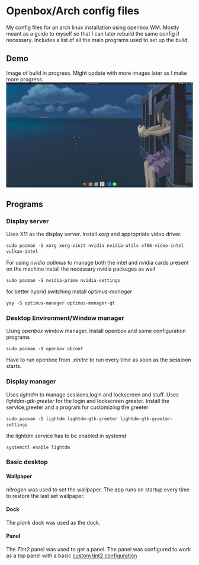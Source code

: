# Openbox/Arch config files
My config files for an arch linux installation using openbox WM. Mostly meant as a guide to myself so that I can later rebuild the same config if necessary. Includes a list of all the main programs used to set up the build.

## Demo
Image of build in progress. Might update with more images later as I make more progress.
![Image of build in progress](demo_images/openbox_desktop_demo.png)

## Programs

### Display server
Uses X11 as the display server. Install _xorg_ and appropriate video driver. 
```
sudo pacman -S xorg xorg-xinit nvidia nvidia-utils xf86-video-intel vulkan-intel
```
For using _nvidia optimus_ to manage both the intel and nvidia cards present on the machine install the necessary nvidia packages as well
```
sudo pacman -S nvidia-prime nvidia-settings 
```
for better hybrid switching install _optimus-manager_
```
yay -S optimus-manager optimus-manager-qt
```

### Desktop Environment/Window manager
Using _openbox_ window manager. Install openbox and some configuration programs
```
sudo pacman -S openbox obconf
```
Have to run openbox from _.xinitrc_ to run every time as soon as the sessioon starts.

### Display manager
Uses _lightdm_ to manage sessions,login and lockscreen and stuff. Uses _lightdm-gtk-greeter_ for the login and lockscreen greeter. Install the service,greeter and a program for customizing the greeter
```
sudo pacman -S lightdm lightdm-gtk-greeter lightdm-gtk-greeter-settings
```
the lightdm service has to be enabled in systemd
```
systemctl enable lightdm
```
### Basic desktop
#### Wallpaper
_nitrogen_ was used to set the wallpaper. The app runs on startup every time to restore the last set wallpaper. 
#### Dock
The _plank_ dock was used as the dock. 
#### Panel
The _Tint2_ panel was used to get a panel. The panel was configured to work as a top panel with a basic [custom tint2 configuration](tint2/)